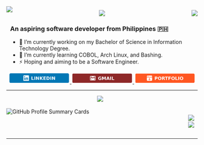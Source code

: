 <div style="display: flex; justify-content: space-between; align-items: flex-start; text-align: center;">
    <img src="https://readme-typing-svg.herokuapp.com?font=Oswald&pause=1000&color=BCFF00FF&size=33&center=false&vCenter=true&width=500&height=35&lines=Hey+there!;+I'm+Justine+Bautista;" style="margin-bottom: 10px;" />
     <img align="right" src="https://hits.seeyoufarm.com/api/count/incr/badge.svg?url=https%3A%2F%2Fgithub.com%2FAgustinUno1212%2Fhit-counter" style="margin-top: 10px;" />
    <img align="right" src="https://visitor-badge.laobi.icu/badge?page_id=AgustinUno.AgustinUno" style="margin-top: 10px;" />
</div>
<div style="text-align: left; padding-left: 10px;">
    <h3>An aspiring software developer from Philippines 🇵🇭</h3>
    <ul>
        <li>🔭 I’m currently working on my Bachelor of Science in Information Technology Degree.</li>
        <li>🌱 I’m currently learning COBOL, Arch Linux, and Bashing.</li>
        <li>⚡ Hoping and aiming to be a Software Engineer.</li>
    </ul>
</div>
<div align="center">
  <a href="https://www.linkedin.com/in/justine-lloyd-bautista-666432228" target="_blank">
    <img src="LinkedIn_icon.png" style="width: 32%;  ">
  </a>
  
  <a href="mailto:justinelloydgbautista@gmail.com" target="_blank">
    <img src="Mail_icon.png" alt="Mail" style="width: 32%;">
  </a>
  
  <a href="www.google.com" target="_blank">
    <img src="Port_icon.png" alt="Portfolio" style="width: 32%;">
  </a>
</div>

 <hr/>
 

<p align="center">
  <a href="https://skillicons.dev">
    <img src="https://skillicons.dev/icons?i=git,c,vim,ae,blender,java,ps" style="margin-right: 10px;" />
   
      
   
  </a>
</p>



<div style="display: flex; justify-content: space-between;">
    
  <img src="https://github-readme-activity-graph.vercel.app/graph?username=anuraghazra&hide_title=true&hide_border=false&radius=10&theme=github-compact" alt="GitHub Profile Summary Cards" style="width: 100%;">

  <p align="center">
<a href="https://github.com/anuraghazra/github-readme-stats">
  <img height=185 align="center" src="https://github-readme-stats.vercel.app/api?username=AgustinUno&hide_title=true&&theme=transparent&rank_icon=github&ring_color=FFA500&include_all_commits=true" />
</a>
<a href="https://github.com/anuraghazra/convoychat">
  <img height=185 align="center" src="https://github-readme-stats.vercel.app/api/top-langs?username=AgustinUno&layout=compact&langs_count=8&card_width=320&theme=transparent&size_weight=0&count_weight=1" />
</a>
</p>
</div>




<hr/>

 




